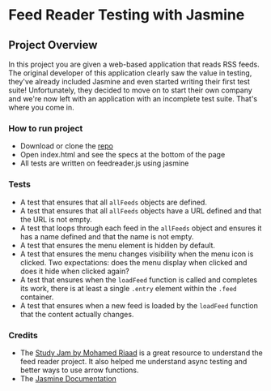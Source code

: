 # Feed Reader Testing with Jasmine
## Project Overview

In this project you are given a web-based application that reads RSS feeds. The original developer of this application clearly saw the value in testing, they've already included Jasmine and even started writing their first test suite! Unfortunately, they decided to move on to start their own company and we're now left with an application with an incomplete test suite. That's where you come in.

### How to run project
* Download or clone the [repo](https://github.com/Emek-Lemark/ud-feedreader-jasmine-test.git)
* Open index.html and see the specs at the bottom of the page
* All tests are written on feedreader.js using jasmine

### Tests 
* A test that ensures that all `allFeeds` objects are defined.
* A test that ensures that all `allFeeds` objects have a URL defined and that the URL is not empty.
* A test that loops through each feed in the `allFeeds` object and ensures it has a name defined and that the name is not empty.
* A test that ensures the menu element is hidden by default.
* A test that ensures the menu changes visibility when the menu icon is clicked. Two expectations: does the menu display when clicked and does it hide when clicked again?
* A test that ensures when the `loadFeed` function is called and completes its work, there is at least a single `.entry` element within the `.feed` container.
* A test that ensures when a new feed is loaded by the `loadFeed` function that the content actually changes.

### Credits
* The [Study Jam by Mohamed Riaad](https://www.youtube.com/watch?v=Ut_L8YUImbw)
is a great resource to understand the feed reader project. It also
helped me understand async testing and better ways to use arrow functions.
* The [Jasmine Documentation](https://jasmine.github.io/tutorials/your_first_suite)
